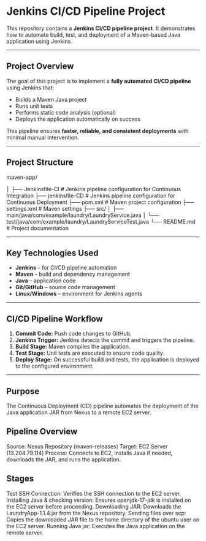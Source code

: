 # Jenkins CI/CD Pipeline Project

This repository contains a **Jenkins CI/CD pipeline project**. It demonstrates how to automate build, test, and deployment of a Maven-based Java application using Jenkins.

---

## Project Overview

The goal of this project is to implement a **fully automated CI/CD pipeline** using Jenkins that:

- Builds a Maven Java project
- Runs unit tests
- Performs static code analysis (optional)
- Deploys the application automatically on success

This pipeline ensures **faster, reliable, and consistent deployments** with minimal manual intervention.

---

## Project Structure

maven-app/                    



│
├── Jenkinsfile-CI # Jenkins pipeline configuration for Continuous Integration
├── jenkinsfile-CD # Jenkins pipeline configuration for Continuous Deployment
├── pom.xml # Maven project configuration
├── settings.xml # Maven settings
├── src/
│ ├── main/java/com/example/laundry/LaundryService.java
│ └── test/java/com/example/laundry/LaundryServiceTest.java
└── README.md # Project documentation



---

## Key Technologies Used

- **Jenkins** – for CI/CD pipeline automation  
- **Maven** – build and dependency management  
- **Java** – application code  
- **Git/GitHub** – source code management  
- **Linux/Windows** – environment for Jenkins agents  

---

## CI/CD Pipeline Workflow

1. **Commit Code:** Push code changes to GitHub.  
2. **Jenkins Trigger:** Jenkins detects the commit and triggers the pipeline.  
3. **Build Stage:** Maven compiles the application.  
4. **Test Stage:** Unit tests are executed to ensure code quality.  
5. **Deploy Stage:** On successful build and tests, the application is deployed to the configured environment.  

---

## Purpose
The Continuous Deployment (CD) pipeline automates the deployment of the Java application JAR from Nexus to a remote EC2 server.

## Pipeline Overview
Source: Nexus Repository (maven-releases)
Target: EC2 Server (13.204.79.114)
Process: Connects to EC2, installs Java if needed, downloads the JAR, and runs the application.

## Stages
Test SSH Connection: Verifies the SSH connection to the EC2 server.
Installing Java & checking version: Ensures openjdk-17-jdk is installed on the EC2 server before proceeding.
Downloading JAR: Downloads the LaundryApp-1.1.4.jar from the Nexus repository.
Sending files over scp: Copies the downloaded JAR file to the home directory of the ubuntu user on the EC2 server.
Running Java jar: Executes the Java application on the remote server.
